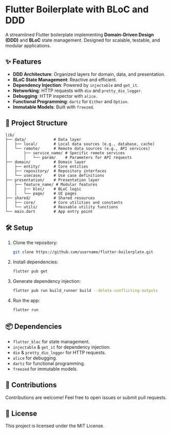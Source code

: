 # Flutter Boilerplate with BLoC and DDD

A streamlined Flutter boilerplate implementing **Domain-Driven Design (DDD)** and **BLoC** state management. Designed for scalable, testable, and modular applications.  

## ✨ Features

- **DDD Architecture**: Organized layers for domain, data, and presentation.
- **BLoC State Management**: Reactive and efficient.
- **Dependency Injection**: Powered by `injectable` and `get_it`.
- **Networking**: HTTP requests with `dio` and `pretty_dio_logger`.
- **Debugging**: HTTP inspector with `alice`.
- **Functional Programming**: `dartz` for `Either` and `Option`.
- **Immutable Models**: Built with `freezed`.

## 📂 Project Structure

```
lib/
├── data/            # Data layer
│   ├── local/       # Local data sources (e.g., database, cache)
│   └── remote/      # Remote data sources (e.g., API services)
│       ├── service_name/ # Specific remote services
│       │   └── param/    # Parameters for API requests
├── domain/          # Domain layer
│   ├── entity/      # Core entities
│   ├── repository/  # Repository interfaces
│   └── usecase/     # Use case definitions
├── presentation/    # Presentation layer
│   ├── feature_name/ # Modular features
│   │   ├── bloc/    # BLoC logic
│   │   └── page/    # UI pages
├── shared/          # Shared resources
│   ├── core/        # Core utilities and constants
│   └── utils/       # Reusable utility functions
└── main.dart        # App entry point
```

## 🛠️ Setup

1. Clone the repository:
   ```bash
   git clone https://github.com/username/flutter-boilerplate.git
   ```
2. Install dependencies:
   ```bash
   flutter pub get
   ```
3. Generate dependency injection:
   ```bash
   flutter pub run build_runner build --delete-conflicting-outputs
   ```
4. Run the app:
   ```bash
   flutter run
   ```

## 📦 Dependencies

- `flutter_bloc` for state management.
- `injectable` & `get_it` for dependency injection.
- `dio` & `pretty_dio_logger` for HTTP requests.
- `alice` for debugging.
- `dartz` for functional programming.
- `freezed` for immutable models.

## 🤝 Contributions

Contributions are welcome! Feel free to open issues or submit pull requests.

## 📄 License

This project is licensed under the MIT License.
